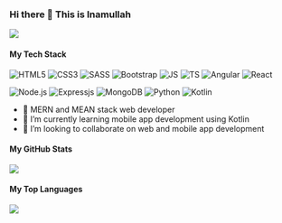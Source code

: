 ### Hi there 👋 This is Inamullah

![](https://komarev.com/ghpvc/?username=inamullah-handoo&color=brightgreen)

#### My Tech Stack
<img alt="HTML5" src="https://img.shields.io/badge/HTML5-DD4B25?logo=html5&logoColor=white&style=flat" /> <img alt="CSS3" src="https://img.shields.io/badge/CSS3-254BDD?logo=css3&logoColor=white&style=flat" /> <img alt="SASS" src="https://img.shields.io/badge/SASS-C76494?logo=sass&logoColor=white&style=flat" /> <img alt="Bootstrap" src="https://img.shields.io/badge/Bootstrap-563D7C?logo=bootstrap&logoColor=white&style=flat" /> <img alt="JS" src="https://img.shields.io/badge/JavaScript-EFD81D?logo=javascript&logoColor=white&style=flat" /> <img alt="TS" src="https://img.shields.io/badge/TypeScript-2F74C0?logo=typescript&logoColor=white&style=flat" /> <img alt="Angular" src="https://img.shields.io/badge/Angular-BD002E?logo=angular&logoColor=white&style=flat" /> <img alt="React" src="https://img.shields.io/badge/React-61DAFB?logo=react&logoColor=white&style=flat" />

<img alt="Node.js" src="https://img.shields.io/badge/Node.js-3E863D?logo=nodejs&logoColor=white&style=flat" /> <img alt="Expressjs" src="https://img.shields.io/badge/Express.js-2B2B2B?logo=express&logoColor=white&style=flat" /> <img alt="MongoDB" src="https://img.shields.io/badge/MongoDb-429543?logo=mongodb&logoColor=white&style=flat" /> <img alt="Python" src="https://img.shields.io/badge/Python-356A97?logo=python&logoColor=white&style=flat" /> <img alt="Kotlin" src="https://img.shields.io/badge/Kotlin-E07441?logo=kotlin&logoColor=white&style=flat" /> 

- 🔭 MERN and MEAN stack web developer
- 🌱 I’m currently learning mobile app development using Kotlin
- 👯 I’m looking to collaborate on web and mobile app development

#### My GitHub Stats

![](https://github-readme-stats.vercel.app/api?username=inamullah-handoo&show_icons=true&icon_color=79ff97&text_color=9f9f9f&bg_color=151515&title_color=2cb020&count_private=true)

#### My Top Languages
[![](https://github-readme-stats.vercel.app/api/top-langs/?username=inamullah-handoo&layout=compact)](https://github.com/anuraghazra/github-readme-stats)
